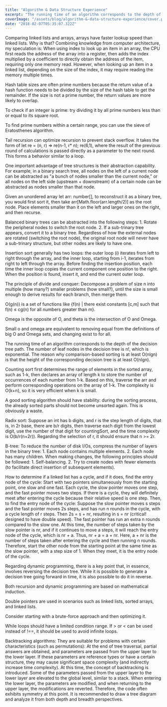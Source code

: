 ```yaml
---
title: "Algorithm & Data Structure Experience"
excerpt: "The running time of an algorithm corresponds to the depth of the decision tree path. The number of leaf nodes in the decision tree is n!, which is exponential. The reason why comparison-based sorting is at least O(nlgn) is that the height of the corresponding decision tree is at least O(nlgn)."
coverImage: "/assets/blog/algorithm-&-data-structure-experience/cover.png"
date: "2018-02-07T05:35:07.322Z"
---
```


Comparing linked lists and arrays, arrays have faster lookup speed than linked lists. Why is that? Combining knowledge from computer architecture, my speculation is: When using index to look up an item in an array, the CPU first reads the address of the array into a register, then adds the index multiplied by a coefficient to directly obtain the address of the item, requiring only one memory read. However, when looking up an item in a linked list, depending on the size of the index, it may require reading the memory multiple times.

Hash table sizes are often prime numbers because the return value of a hash function needs to be divided by the size of the hash table to get the remainder. If the size is not a prime number, the return values are more likely to overlap.

To check if an integer is prime: try dividing it by all prime numbers less than or equal to its square root.

To find prime numbers within a certain range, you can use the sieve of Eratosthenes algorithm.

Tail recursion can optimize recursion to prevent stack overflow. It takes the form of let re = (n, r) => re(n-1, r* n); re(6,1), where the result of the previous round of calculations is passed directly as a parameter to the next round. This forms a behavior similar to a loop.

One important advantage of tree structures is their abstraction capability. For example, in a binary search tree, all nodes on the left of a current node can be abstracted as "a bunch of nodes smaller than the current node," or all nodes on the left side (upstream + downstream) of a certain node can be abstracted as nodes smaller than that node.

Given an unordered array let arr: number[], to reconstruct it as a binary tree, you would first sort it, then take arr[Math.floor(arr.length/2)] as the root node. Place elements smaller than it on the left and larger ones on the right, and then recurse.

Balanced binary trees can be abstracted into the following steps: 1. Rotate the peripheral nodes to switch the root node. 2. If a sub-trinary tree appears, convert it to a binary tree. Regardless of how the external nodes are rotated (switching the root node), the original root node will never have a sub-trinary structure, but other nodes are likely to have one.

Insertion sort generally has two loops: the outer loop (i) iterates from left to right through the array, and the inner loop, starting from i-1, iterates from right to left through the array. Before finding the insertion position, each time the inner loop copies the current component one position to the right. When the position is found, insert it, and end the current outer loop.

The principle of divide and conquer: Decompose a problem of size n into multiple (how many?) smaller problems (how small?), until the size is small enough to derive results for each branch, then merge them.

O(g(n)) is a set of functions like {f(n) | there exist constants [c,m] such that f(n) ≤ cg(n) for all numbers greater than m}.

Omega is the opposite of O, and theta is the intersection of O and Omega.

Small o and omega are equivalent to removing equal from the definitions of big O and Omega sets, and changing exist to for all.

The running time of an algorithm corresponds to the depth of the decision tree path. The number of leaf nodes in the decision tree is n!, which is exponential. The reason why comparison-based sorting is at least O(nlgn) is that the height of the corresponding decision tree is at least O(nlgn).

Counting sort first determines the range of elements in the sorted array, such as 1-k, then declares an array of length k to store the number of occurrences of each number from 1-k. Based on this, traverse the arr and perform corresponding operations on the array of 1-k. The complexity is O(k+n), so it is very efficient when k is small.

A good sorting algorithm should have stability: during the sorting process, the already sorted parts should not become unsorted again. This is obviously a waste.

Radix sort: Suppose an int has b digits, and r is the step length of digits, that is, in 2r base, there are b/r digits, then traverse each digit from the lowest digit, use the number of that digit for countingSort, and the time complexity is O(b/r(n+2r)). Regarding the selection of r, it should ensure that n >= 2r.

B-tree: To reduce the number of disk I/Os, compress the number of layers in the binary tree: 1. Each node contains multiple elements. 2. Each node has many children. When making changes, the following principles should be followed: 1. Self-balancing. 2. Try to create nodes with fewer elements (to facilitate direct insertion of subsequent elements).

How to determine if a linked list has a cycle, and if it does, find the entry node of the cycle: Start with two pointers simultaneously from the starting point, one slow and one fast. Each cycle, the slow pointer moves one step, and the fast pointer moves two steps. If there is a cycle, they will definitely meet after entering the cycle because their relative speed is one step. Then, to find the entry node of the cycle: Suppose the slow pointer moves s steps and the fast pointer moves 2s steps, and has run n rounds in the cycle, with a cycle length of r steps. Then 2s = s + nr, resulting in s = nr (critical! designed to have double speed). The fast pointer has run an extra n rounds compared to the slow one. At this time, the number of steps taken by the slow pointer is nr, and if it continues to move a steps, it will reach the entry node of the cycle, which is nr + a. Thus, nr + a = a + nr. Here, a + nr is the number of steps taken after entering the cycle and then running n rounds. Therefore, start the other node from the starting point at the same time as the slow pointer, with a step size of 1. When they meet, it is the entry node of the cycle.

Regarding dynamic programming, there is a key point that, in essence, involves reversing the decision tree. While it is possible to generate a decision tree going forward in time, it is also possible to do it in reverse.

Both recursion and dynamic programming are based on mathematical induction.

Double pointers are used in scenarios such as linked lists, sorted arrays, and linked lists.

Consider starting with a brute-force approach and then optimizing it.

While loops should have a limited condition range. If > or < can be used instead of !==, it should be used to avoid infinite loops.

Backtracking algorithms: They are suitable for problems with certain characteristics (such as permutations): At the end of tree traversal, partial answers are obtained, and parameters are passed from the upper layer to the lower layer. If these parameters are reference types or have a certain structure, they may cause significant space complexity (and indirectly increase time complexity). At this time, the concept of backtracking is introduced. Some of the parameters passed from the upper layer to the lower layer are elevated to the global level, similar to a stack. When entering the lower layer, the parameters are modified, and when returning to the upper layer, the modifications are reverted. Therefore, the code often exhibits symmetry at this point. It is recommended to draw a tree diagram and analyze it from both depth and breadth perspectives.
